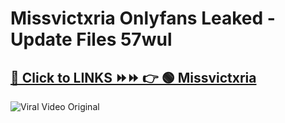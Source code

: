
 # Missvictxria Onlyfans Leaked - Update Files 57wul

## <h2><a href="https://clipsfans.com/Missvictxria&ref=git">🔗 Click to LINKS ⏩⏩ 👉 🟢 Missvictxria </a></h2>

<a href="https://clipsfans.com/Missvictxria&ref=git" rel="nofollow" data-target="animated-image.originalLink"><img src="https://i.ibb.co.com/xMMVF88/686577567.gif" alt="Viral Video Original" style="max-width: 100%; display: inline-block;" data-target="animated-image.originalImage"></a>

